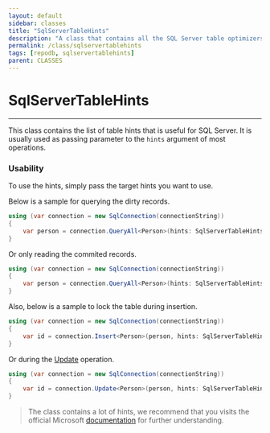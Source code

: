 ```yaml
---
layout: default
sidebar: classes
title: "SqlServerTableHints"
description: "A class that contains all the SQL Server table optimizers."
permalink: /class/sqlservertablehints
tags: [repodb, sqlservertablehints]
parent: CLASSES
---
```


# SqlServerTableHints

---

This class contains the list of table hints that is useful for SQL Server. It is usually used as passing parameter to the `hints` argument of most operations.

### Usability

To use the hints, simply pass the target hints you want to use.

Below is a sample for querying the dirty records.

```csharp
using (var connection = new SqlConnection(connectionString))
{
    var person = connection.QueryAll<Person>(hints: SqlServerTableHints.NoLock);
}
```

Or only reading the commited records.

```csharp
using (var connection = new SqlConnection(connectionString))
{
    var person = connection.QueryAll<Person>(hints: SqlServerTableHints.ReadPast);
}
```

Also, below is a sample to lock the table during insertion.

```csharp
using (var connection = new SqlConnection(connectionString))
{
    var id = connection.Insert<Person>(person, hints: SqlServerTableHints.TabLock);
}
```

Or during the [Update](/operation/update) operation.

```csharp
using (var connection = new SqlConnection(connectionString))
{
    var id = connection.Update<Person>(person, hints: SqlServerTableHints.TabLock);
}
```

> The class contains a lot of hints, we recommend that you visits the official Microsoft [documentation](https://docs.microsoft.com/en-us/sql/t-sql/queries/hints-transact-sql-table?view=sql-server-2017) for further understanding.
